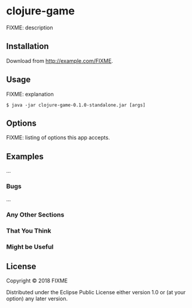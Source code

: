# clojure-game

FIXME: description

## Installation

Download from http://example.com/FIXME.

## Usage

FIXME: explanation

    $ java -jar clojure-game-0.1.0-standalone.jar [args]

## Options

FIXME: listing of options this app accepts.

## Examples

...

### Bugs

...

### Any Other Sections
### That You Think
### Might be Useful

## License

Copyright © 2018 FIXME

Distributed under the Eclipse Public License either version 1.0 or (at
your option) any later version.
